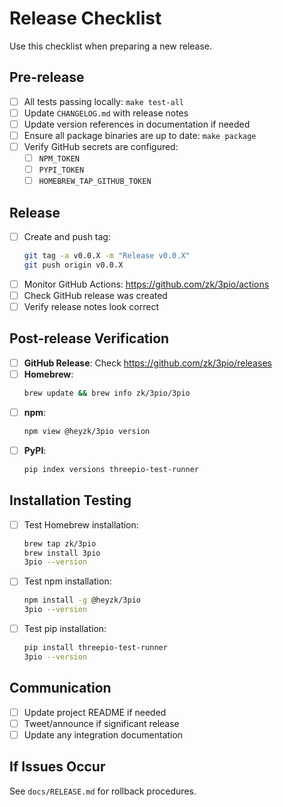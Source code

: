# Release Checklist

Use this checklist when preparing a new release.

## Pre-release

- [ ] All tests passing locally: `make test-all`
- [ ] Update `CHANGELOG.md` with release notes
- [ ] Update version references in documentation if needed
- [ ] Ensure all package binaries are up to date: `make package`
- [ ] Verify GitHub secrets are configured:
  - [ ] `NPM_TOKEN`
  - [ ] `PYPI_TOKEN`
  - [ ] `HOMEBREW_TAP_GITHUB_TOKEN`

## Release

- [ ] Create and push tag:
  ```bash
  git tag -a v0.0.X -m "Release v0.0.X"
  git push origin v0.0.X
  ```
- [ ] Monitor GitHub Actions: https://github.com/zk/3pio/actions
- [ ] Check GitHub release was created
- [ ] Verify release notes look correct

## Post-release Verification

- [ ] **GitHub Release**: Check https://github.com/zk/3pio/releases
- [ ] **Homebrew**:
  ```bash
  brew update && brew info zk/3pio/3pio
  ```
- [ ] **npm**:
  ```bash
  npm view @heyzk/3pio version
  ```
- [ ] **PyPI**:
  ```bash
  pip index versions threepio-test-runner
  ```

## Installation Testing

- [ ] Test Homebrew installation:
  ```bash
  brew tap zk/3pio
  brew install 3pio
  3pio --version
  ```
- [ ] Test npm installation:
  ```bash
  npm install -g @heyzk/3pio
  3pio --version
  ```
- [ ] Test pip installation:
  ```bash
  pip install threepio-test-runner
  3pio --version
  ```

## Communication

- [ ] Update project README if needed
- [ ] Tweet/announce if significant release
- [ ] Update any integration documentation

## If Issues Occur

See `docs/RELEASE.md` for rollback procedures.